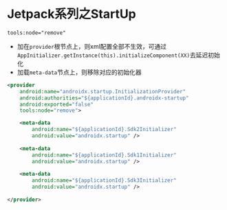 # Jetpack系列之StartUp

`tools:node="remove"`

- 加在`provider`根节点上，则xml配置全部不生效，可通过`AppInitializer.getInstance(this).initializeComponent(XX)`去延迟初始化
- 加载`meta-data`节点上，则移除对应的初始化器

```xml
<provider
    android:name="androidx.startup.InitializationProvider"
    android:authorities="${applicationId}.androidx-startup"
    android:exported="false"
    tools:node="remove">

    <meta-data
        android:name="${applicationId}.Sdk2Initializer"
        android:value="androidx.startup" />
  
    <meta-data
        android:name="${applicationId}.Sdk1Initializer"
        android:value="androidx.startup" />
  
    <meta-data
        android:name="${applicationId}.Sdk3Initializer"
        android:value="androidx.startup" />
  
</provider>
```

